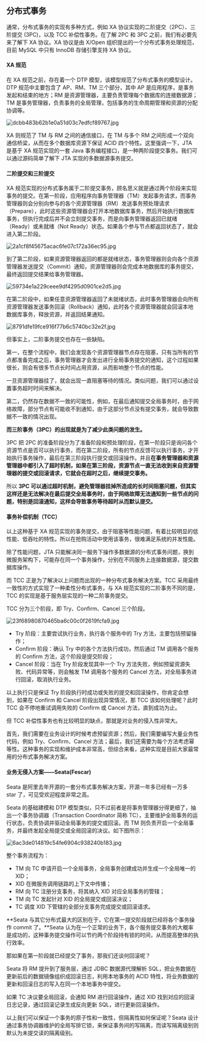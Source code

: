 ## 分布式事务

通常，分布式事务的实现有多种方式，例如 XA 协议实现的二阶提交（2PC）、三阶提交 (3PC)，以及 TCC 补偿性事务。在了解 2PC 和 3PC 之前，我们有必要先来了解下 XA 协议。XA 协议是由 X/Open 组织提出的一个分布式事务处理规范，目前 MySQL 中只有 InnoDB 存储引擎支持 XA 协议。



#### XA 规范

在 XA 规范之前，存在着一个 DTP 模型，该模型规范了分布式事务的模型设计。DTP 规范中主要包含了 AP、RM、TM 三个部分，其中 AP 是应用程序，是事务发起和结束的地方；RM 是资源管理器，主要负责管理每个数据库的连接数据源；TM 是事务管理器，负责事务的全局管理，包括事务的生命周期管理和资源的分配协调等。

![dcbb483b62b1e0a51d03c7edfcf89767.jpg](http://ww1.sinaimg.cn/large/8bb38904gy1gcddlyx87fj20u60isjse.jpg)



XA 则规范了 TM 与 RM 之间的通信接口，在 TM 与多个 RM 之间形成一个双向通信桥梁，从而在多个数据库资源下保证 ACID 四个特性。这里强调一下，JTA 是基于 XA 规范实现的一套 Java 事务编程接口，是一种两阶段提交事务。我们可以通过源码简单了解下 JTA 实现的多数据源事务提交。



#### 二阶提交和三阶提交

XA 规范实现的分布式事务属于二阶提交事务，顾名思义就是通过两个阶段来实现事务的提交。在第一阶段，应用程序向事务管理器（TM）发起事务请求，而事务管理器则会分别向参与的各个资源管理器（RM）发送事务预处理请求（Prepare），此时这些资源管理器会打开本地数据库事务，然后开始执行数据库事务，但执行完成后并不会立刻提交事务，而是向事务管理器返回已就绪（Ready）或未就绪（Not Ready）状态。如果各个参与节点都返回状态了，就会进入第二阶段。

![2a1cf8f45675acac6fe07c172a36ec95.jpg](http://ww1.sinaimg.cn/large/8bb38904gy1gcddmedoddj21ps0kqq67.jpg)

到了第二阶段，如果资源管理器返回的都是就绪状态，事务管理器则会向各个资源管理器发送提交（Commit）通知，资源管理器则会完成本地数据库的事务提交，最终返回提交结果给事务管理器。

![59734e1a229ceee9df4295d0901ce2d5.jpg](http://ww1.sinaimg.cn/large/8bb38904gy1gcddmvee1jj21pg0j4tck.jpg)

在第二阶段中，如果任意资源管理器返回了未就绪状态，此时事务管理器会向所有资源管理器发送事务回滚（Rollback）通知，此时各个资源管理器就会回滚本地数据库事务，释放资源，并返回结果通知。

![8791dfe19fce916f77b6c5740bc32e2f.jpg](http://ww1.sinaimg.cn/large/8bb38904gy1gcddoqbxixj21p60l4jve.jpg)

但事实上，二阶事务提交也存在一些缺陷。

第一，在整个流程中，我们会发现各个资源管理器节点存在阻塞，只有当所有的节点都准备完成之后，事务管理器才会发出进行全局事务提交的通知，这个过程如果很长，则会有很多节点长时间占用资源，从而影响整个节点的性能。

一旦资源管理器挂了，就会出现一直阻塞等待的情况。类似问题，我们可以通过设置事务超时时间来解决。

第二，仍然存在数据不一致的可能性，例如，在最后通知提交全局事务时，由于网络故障，部分节点有可能收不到通知，由于这部分节点没有提交事务，就会导致数据不一致的情况出现。

**而三阶事务（3PC）的出现就是为了减少此类问题的发生。**

3PC 把 2PC 的准备阶段分为了准备阶段和预处理阶段，在第一阶段只是询问各个资源节点是否可以执行事务，而在第二阶段，所有的节点反馈可以执行事务，才开始执行事务操作，最后在第三阶段执行提交或回滚操作。并且**在事务管理器和资源管理器中都引入了超时机制，如果在第三阶段，资源节点一直无法收到来自资源管理器的提交或回滚请求，它就会在超时之后，继续提交事务。**

所以 **3PC 可以通过超时机制，避免管理器挂掉所造成的长时间阻塞问题，但其实这样还是无法解决在最后提交全局事务时，由于网络故障无法通知到一些节点的问题，特别是回滚通知，这样会导致事务等待超时从而默认提交。**



#### 事务补偿机制（TCC）

以上这种基于 XA 规范实现的事务提交，由于阻塞等性能问题，有着比较明显的低性能、低吞吐的特性。所以在抢购活动中使用该事务，很难满足系统的并发性能。

除了性能问题，JTA 只能解决同一服务下操作多数据源的分布式事务问题，换到微服务架构下，可能存在同一个事务操作，分别在不同服务上连接数据源，提交数据库操作。

而 TCC 正是为了解决以上问题而出现的一种分布式事务解决方案。TCC 采用最终一致性的方式实现了一种柔性分布式事务，与 XA 规范实现的二阶事务不同的是，TCC 的实现是基于服务层实现的一种二阶事务提交。

TCC 分为三个阶段，即 Try、Confirm、Cancel 三个阶段。

![23f68980870465ba6c00c0f2619fcfa9.jpg](http://ww1.sinaimg.cn/large/8bb38904gy1gcddpoxb27j21gk104wq8.jpg)

+ Try 阶段：主要尝试执行业务，执行各个服务中的 Try 方法，主要包括预留操作；
+ Confirm 阶段：确认 Try 中的各个方法执行成功，然后通过 TM 调用各个服务的 Confirm 方法，这个阶段是提交阶段；
+ Cancel 阶段：当在 Try 阶段发现其中一个 Try 方法失败，例如预留资源失败、代码异常等，则会触发 TM 调用各个服务的 Cancel 方法，对全局事务进行回滚，取消执行业务。

以上执行只是保证 Try 阶段执行时成功或失败的提交和回滚操作，你肯定会想到，如果在 Confirm 和 Cancel 阶段出现异常情况，那 TCC 该如何处理呢？此时 TCC 会不停地重试调用失败的 Confirm 或 Cancel 方法，直到成功为止。

但 TCC 补偿性事务也有比较明显的缺点，那就是对业务的侵入性非常大。

首先，我们需要在业务设计的时候考虑预留资源；然后，我们需要编写大量业务性代码，例如 Try、Confirm、Cancel 方法；最后，我们还需要为每个方法考虑幂等性。这种事务的实现和维护成本非常高，但综合来看，这种实现是目前大家最常用的分布式事务解决方案。

#### 业务无侵入方案——Seata(Fescar)

Seata 是阿里去年开源的一套分布式事务解决方案，开源一年多已经有一万多 star 了，可见受欢迎程度非常之高。

Seata 的基础建模和 DTP 模型类似，只不过前者是将事务管理器分得更细了，抽出一个事务协调器（Transaction Coordinator 简称 TC），主要维护全局事务的运行状态，负责协调并驱动全局事务的提交或回滚。而 TM 则负责开启一个全局事务，并最终发起全局提交或全局回滚的决议。如下图所示：

![6ac3de014819c54fe6904c938240b183.jpg](http://ww1.sinaimg.cn/large/8bb38904gy1gcddq34a0cj20u60ow0u6.jpg)

整个事务流程为：

+ TM 向 TC 申请开启一个全局事务，全局事务创建成功并生成一个全局唯一的 XID；
+ XID 在微服务调用链路的上下文中传播；
+ RM 向 TC 注册分支事务，将其纳入 XID 对应全局事务的管辖；
+ TM 向 TC 发起针对 XID 的全局提交或回滚决议；
+ TC 调度 XID 下管辖的全部分支事务完成提交或回滚请求。

**Seata 与其它分布式最大的区别在于，它在第一提交阶段就已经将各个事务操作 commit 了。**Seata 认为在一个正常的业务下，各个服务提交事务的大概率是成功的，这种事务提交操作可以节约两个阶段持有锁的时间，从而提高整体的执行效率。

那如果在第一阶段就已经提交了事务，那我们还谈何回滚呢？

Seata 将 RM 提升到了服务层，通过 JDBC 数据源代理解析 SQL，把业务数据在更新前后的数据镜像组织成回滚日志，利用本地事务的 ACID 特性，将业务数据的更新和回滚日志的写入在同一个本地事务中提交。

如果 TC 决议要全局回滚，会通知 RM 进行回滚操作，通过 XID 找到对应的回滚日志记录，通过回滚记录生成反向更新 SQL，进行更新回滚操作。

以上我们可以保证一个事务的原子性和一致性，但隔离性如何保证呢？Seata 设计通过事务协调器维护的全局写排它锁，来保证事务间的写隔离，而读写隔离级别则默认为未提交读的隔离级别。